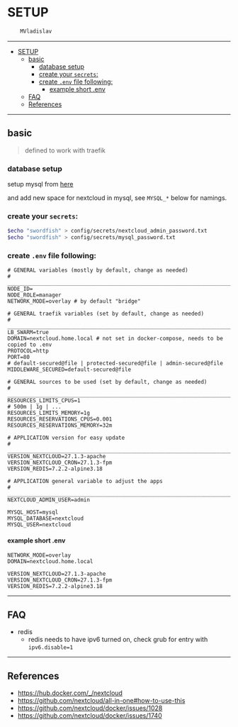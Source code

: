 # SETUP

```sh
    MVladislav
```

---

- [SETUP](#setup)
  - [basic](#basic)
    - [database setup](#database-setup)
    - [create your `secrets`:](#create-your-secrets)
    - [create `.env` file following:](#create-env-file-following)
      - [example short .env](#example-short-env)
  - [FAQ](#faq)
  - [References](#references)

---

## basic

> defined to work with traefik

### database setup

setup mysql from [here](https://github.com/MVladislav/vm-docker-collection/tree/main/composer/db/mysql)

and add new space for nextcloud in mysql, see `MYSQL_*` below for namings.

### create your `secrets`:

```sh
$echo "swordfish" > config/secrets/nextcloud_admin_password.txt
$echo "swordfish" > config/secrets/mysql_password.txt
```

### create `.env` file following:

```env
# GENERAL variables (mostly by default, change as needed)
# ______________________________________________________________________________
NODE_ID=
NODE_ROLE=manager
NETWORK_MODE=overlay # by default "bridge"

# GENERAL traefik variables (set by default, change as needed)
# ______________________________________________________________________________
LB_SWARM=true
DOMAIN=nextcloud.home.local # not set in docker-compose, needs to be copied to .env
PROTOCOL=http
PORT=80
# default-secured@file | protected-secured@file | admin-secured@file
MIDDLEWARE_SECURED=default-secured@file

# GENERAL sources to be used (set by default, change as needed)
# ______________________________________________________________________________
RESOURCES_LIMITS_CPUS=1
# 500m | 1g | ...
RESOURCES_LIMITS_MEMORY=1g
RESOURCES_RESERVATIONS_CPUS=0.001
RESOURCES_RESERVATIONS_MEMORY=32m

# APPLICATION version for easy update
# ______________________________________________________________________________
VERSION_NEXTCLOUD=27.1.3-apache
VERSION_NEXTCLOUD_CRON=27.1.3-fpm
VERSION_REDIS=7.2.2-alpine3.18

# APPLICATION general variable to adjust the apps
# ______________________________________________________________________________
NEXTCLOUD_ADMIN_USER=admin

MYSQL_HOST=mysql
MYSQL_DATABASE=nextcloud
MYSQL_USER=nextcloud
```

#### example short .env

```env
NETWORK_MODE=overlay
DOMAIN=nextcloud.home.local

VERSION_NEXTCLOUD=27.1.3-apache
VERSION_NEXTCLOUD_CRON=27.1.3-fpm
VERSION_REDIS=7.2.2-alpine3.18
```

---

## FAQ

- redis
  - redis needs to have ipv6 turned on, check grub for entry with `ipv6.disable=1`

---

## References

- <https://hub.docker.com/_/nextcloud>
- <https://github.com/nextcloud/all-in-one#how-to-use-this>
- <https://github.com/nextcloud/docker/issues/1028>
- <https://github.com/nextcloud/docker/issues/1740>

